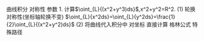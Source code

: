 <head>
    <script src="https://cdn.mathjax.org/mathjax/latest/MathJax.js?config=TeX-AMS-MML_HTMLorMML" type="text/javascript"></script>
    <script type="text/x-mathjax-config">
        MathJax.Hub.Config({
            tex2jax: {
            skipTags: ['script', 'noscript', 'style', 'textarea', 'pre'],
            inlineMath: [['$','$']]
            }
        });
    </script>
</head>
曲线积分  
对称性  
参数  
1. 计算$\oint_{L}{(x^2+y^3)ds}$,x^2+y^2=R^2.  
(1) 轮换对称性(坐标轴轮换不变)  
$\oint_{L}{x^2ds}=\oint_{L}{y^2ds}=\frac{1}{2}\oint_{L}{(x^2+y^2)ds}$  
(2) 将曲线代入积分中  
对坐标  
直接计算  
格林公式  
特殊路径  
